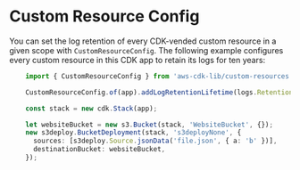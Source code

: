# Custom Resource Config

You can set the log retention of every CDK-vended custom resource in a given scope with `CustomResourceConfig`. The following example configures every custom resource in this CDK app to retain its logs for ten years:

```ts
    import { CustomResourceConfig } from 'aws-cdk-lib/custom-resources';

    CustomResourceConfig.of(app).addLogRetentionLifetime(logs.RetentionDays.TEN_YEARS);

    const stack = new cdk.Stack(app);

    let websiteBucket = new s3.Bucket(stack, 'WebsiteBucket', {});
    new s3deploy.BucketDeployment(stack, 's3deployNone', {
      sources: [s3deploy.Source.jsonData('file.json', { a: 'b' })],
      destinationBucket: websiteBucket,
    });
```